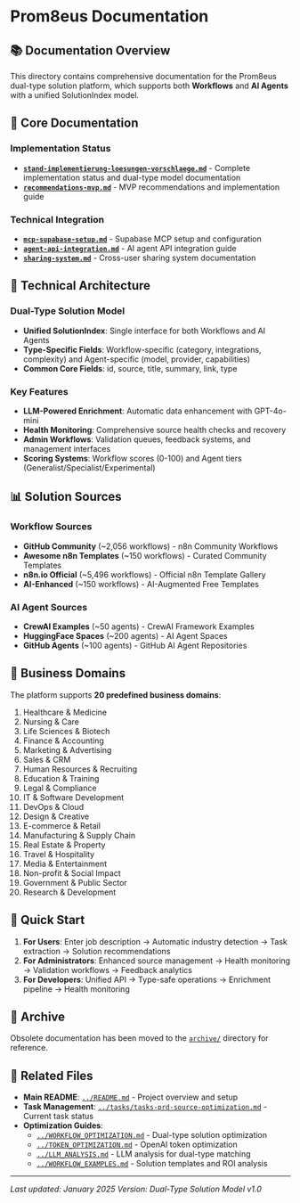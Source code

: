 # Prom8eus Documentation

## 📚 Documentation Overview

This directory contains comprehensive documentation for the Prom8eus dual-type solution platform, which supports both **Workflows** and **AI Agents** with a unified SolutionIndex model.

## 🎯 Core Documentation

### Implementation Status
- **[`stand-implementierung-loesungen-vorschlaege.md`](./stand-implementierung-loesungen-vorschlaege.md)** - Complete implementation status and dual-type model documentation
- **[`recommendations-mvp.md`](./recommendations-mvp.md)** - MVP recommendations and implementation guide

### Technical Integration
- **[`mcp-supabase-setup.md`](./mcp-supabase-setup.md)** - Supabase MCP setup and configuration
- **[`agent-api-integration.md`](./agent-api-integration.md)** - AI agent API integration guide
- **[`sharing-system.md`](./sharing-system.md)** - Cross-user sharing system documentation

## 🔧 Technical Architecture

### Dual-Type Solution Model
- **Unified SolutionIndex**: Single interface for both Workflows and AI Agents
- **Type-Specific Fields**: Workflow-specific (category, integrations, complexity) and Agent-specific (model, provider, capabilities)
- **Common Core Fields**: id, source, title, summary, link, type

### Key Features
- **LLM-Powered Enrichment**: Automatic data enhancement with GPT-4o-mini
- **Health Monitoring**: Comprehensive source health checks and recovery
- **Admin Workflows**: Validation queues, feedback systems, and management interfaces
- **Scoring Systems**: Workflow scores (0-100) and Agent tiers (Generalist/Specialist/Experimental)

## 📊 Solution Sources

### Workflow Sources
- **GitHub Community** (~2,056 workflows) - n8n Community Workflows
- **Awesome n8n Templates** (~150 workflows) - Curated Community Templates  
- **n8n.io Official** (~5,496 workflows) - Official n8n Template Gallery
- **AI-Enhanced** (~150 workflows) - AI-Augmented Free Templates

### AI Agent Sources
- **CrewAI Examples** (~50 agents) - CrewAI Framework Examples
- **HuggingFace Spaces** (~200 agents) - AI Agent Spaces
- **GitHub Agents** (~100 agents) - GitHub AI Agent Repositories

## 🏢 Business Domains

The platform supports **20 predefined business domains**:
1. Healthcare & Medicine
2. Nursing & Care
3. Life Sciences & Biotech
4. Finance & Accounting
5. Marketing & Advertising
6. Sales & CRM
7. Human Resources & Recruiting
8. Education & Training
9. Legal & Compliance
10. IT & Software Development
11. DevOps & Cloud
12. Design & Creative
13. E-commerce & Retail
14. Manufacturing & Supply Chain
15. Real Estate & Property
16. Travel & Hospitality
17. Media & Entertainment
18. Non-profit & Social Impact
19. Government & Public Sector
20. Research & Development

## 🚀 Quick Start

1. **For Users**: Enter job description → Automatic industry detection → Task extraction → Solution recommendations
2. **For Administrators**: Enhanced source management → Health monitoring → Validation workflows → Feedback analytics
3. **For Developers**: Unified API → Type-safe operations → Enrichment pipeline → Health monitoring

## 📁 Archive

Obsolete documentation has been moved to the [`archive/`](./archive/) directory for reference.

## 🔗 Related Files

- **Main README**: [`../README.md`](../README.md) - Project overview and setup
- **Task Management**: [`../tasks/tasks-prd-source-optimization.md`](../tasks/tasks-prd-source-optimization.md) - Current task status
- **Optimization Guides**: 
  - [`../WORKFLOW_OPTIMIZATION.md`](../WORKFLOW_OPTIMIZATION.md) - Dual-type solution optimization
  - [`../TOKEN_OPTIMIZATION.md`](../TOKEN_OPTIMIZATION.md) - OpenAI token optimization
  - [`../LLM_ANALYSIS.md`](../LLM_ANALYSIS.md) - LLM analysis for dual-type matching
  - [`../WORKFLOW_EXAMPLES.md`](../WORKFLOW_EXAMPLES.md) - Solution templates and ROI analysis

---

*Last updated: January 2025*
*Version: Dual-Type Solution Model v1.0*
